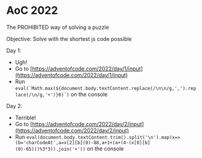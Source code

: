 # AoC 2022

The PROHIBITED way of solving a puzzle

Objective: Solve with the shortest js code possible

Day 1:
- Ugh!
- Go to [https://adventofcode.com/2022/day/1/input](https://adventofcode.com/2022/day/1/input)
- Run ```eval(`Math.max(${document.body.textContent.replace(/\n\n/g,',').replace(/\n/g,'+')}0)`)``` on the console

Day 2:
- Terrible!
- Go to [https://adventofcode.com/2022/day/2/input](https://adventofcode.com/2022/day/2/input)
- Run ```eval(document.body.textContent.trim().split('\n').map(x=>(b='charCodeAt',a=x[2][b](0)-88,a+1+(a+(4-(x[0][b](0)-65)))%3*3)).join('+'))``` on the console
